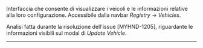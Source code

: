 Interfaccia che consente di visualizzare i veicoli e le informazioni relative alla loro configurazione. Accessibile dalla navbar _Registry_ -> _Vehicles_.

Analisi fatta durante la risoluzione dell'issue [MYHND-1205], riguardante le informazioni visibili sul modal di _Update Vehicle_.

---


